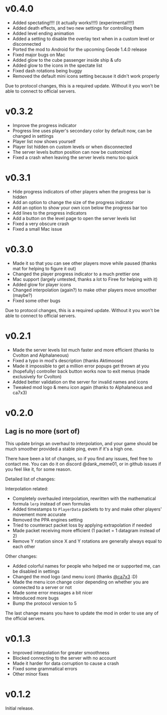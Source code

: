 # v0.4.0

* Added <cg>spectating</c>!!!! (it actually works!!!!) (experimental!!!!)
* Added <cy>death effects</c>, and two new settings for controlling them
* Added <cj>level ending animation</c>
* Added a setting to disable the overlay text when in a custom level or disconnected
* Ported the mod to <cg>Android</c> for the upcoming Geode 1.4.0 release
* Fixed major bugs on Mac
* Added glow to the cube passenger inside ship & ufo
* Added glow to the icons in the spectate list
* Fixed dash rotations being buggy
* Removed the default mini icons setting because it didn't work properly

Due to protocol changes, this is a required update. Without it you won't be able to connect to official servers.

# v0.3.2

* Improve the progress indicator
* Progress line uses player's secondary color by default now, can be changed in settings
* Player list now shows yourself
* Player list hidden on custom levels or when disconnected
* The server levels button position can now be customized
* Fixed a crash when leaving the server levels menu too quick

# v0.3.1

* Hide progress indicators of other players when the progress bar is hidden
* Add an option to change the size of the progress indicator
* Add an option to show your own icon below the progress bar too
* Add lines to the progress indicators
* Add a button on the level page to open the server levels list
* Fixed a very obscure crash
* Fixed a small Mac issue

# v0.3.0

* Made it so that you can see other players move while paused (thanks mat for helping to figure it out)
* Changed the player progress indicator to a much prettier one
* Mac support (largely untested, thanks a lot to Firee for helping with it)
* Added glow for player icons
* Changed interpolation (again?) to make other players move smoother (maybe?)
* Fixed some other bugs

Due to protocol changes, this is a required update. Without it you won't be able to connect to official servers.

# v0.2.1

* Made the server levels list much faster and more efficient (thanks to Cvolton and Alphalaneous)
* Fixed a typo in mod's description (thanks Aktimoose)
* Made it impossible to get a million error popups get thrown at you
* (hopefully) controller back button works now to exit menus (made exclusively for Cvolton)
* Added better validation on the server for invalid names and icons
* Tweaked mod logo & menu icon again (thanks to Alphalaneous and ca7x3)

# v0.2.0

## Lag is no more (sort of)

This update brings an overhaul to interpolation, and your game should be much smoother provided a stable ping, even if it's a high one.

There have been a lot of changes, so if you find any issues, feel free to contact me. You can do it on discord @dank_meme01, or in github issues if you feel like it, for some reason.

Detailed list of changes:

Interpolation related:

* Completely overhauled interpolation, rewritten with the mathematical formula `lerp` instead of own formulas
* Added timestamps to `PlayerData` packets to try and make other players' movement more accurate
* Removed the PPA engines setting
* Tried to counteract packet loss by applying extrapolation if needed
* Made packet receiving more efficient (1 packet = 1 datagram instead of 2)
* Remove Y rotation since X and Y rotations are generally always equal to each other

Other changes:

* Added colorful names for people who helped me or supported me, can be disabled in settings
* Changed the mod logo (and menu icon) (thanks [@ca7x3](https://twitter.com/ca7x3) :D)
* Made the menu icon change color depending on whether you are connected to a server or not
* Made some error messages a bit nicer
* Introduced more bugs
* Bump the protocol version to 5

The last change means you have to update the mod in order to use any of the official servers.

# v0.1.3

* Improved interpolation for greater smoothness
* Blocked connecting to the server with no account
* Made it harder for data corruption to cause a crash
* Fixed some grammatical errors
* Other minor fixes

# v0.1.2

Initial release.